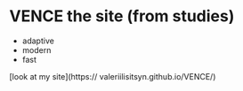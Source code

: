 # VENCE the site (from studies)

- adaptive
- modern
- fast

[look at my site](https:// valeriilisitsyn.github.io/VENCE/)
